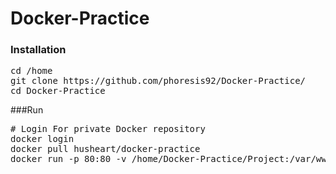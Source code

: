 # Docker-Practice

### Installation
<pre>
cd /home
git clone https://github.com/phoresis92/Docker-Practice/
cd Docker-Practice
</pre>
###Run
<pre>
# Login For private Docker repository
docker login
docker pull husheart/docker-practice
docker run -p 80:80 -v /home/Docker-Practice/Project:/var/www/html husheart/docker-practice
</pre>
